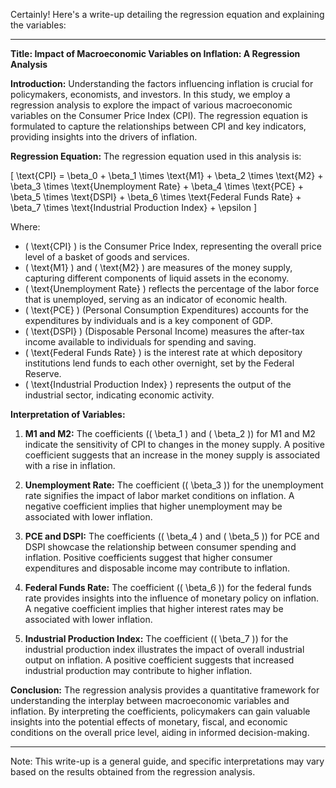 Certainly! Here's a write-up detailing the regression equation and explaining the variables:

---

**Title: Impact of Macroeconomic Variables on Inflation: A Regression Analysis**

**Introduction:**
Understanding the factors influencing inflation is crucial for policymakers, economists, and investors. In this study, we employ a regression analysis to explore the impact of various macroeconomic variables on the Consumer Price Index (CPI). The regression equation is formulated to capture the relationships between CPI and key indicators, providing insights into the drivers of inflation.

**Regression Equation:**
The regression equation used in this analysis is:

\[ \text{CPI} = \beta_0 + \beta_1 \times \text{M1} + \beta_2 \times \text{M2} + \beta_3 \times \text{Unemployment Rate} + \beta_4 \times \text{PCE} + \beta_5 \times \text{DSPI} + \beta_6 \times \text{Federal Funds Rate} + \beta_7 \times \text{Industrial Production Index} + \epsilon \]

Where:
- \( \text{CPI} \) is the Consumer Price Index, representing the overall price level of a basket of goods and services.
- \( \text{M1} \) and \( \text{M2} \) are measures of the money supply, capturing different components of liquid assets in the economy.
- \( \text{Unemployment Rate} \) reflects the percentage of the labor force that is unemployed, serving as an indicator of economic health.
- \( \text{PCE} \) (Personal Consumption Expenditures) accounts for the expenditures by individuals and is a key component of GDP.
- \( \text{DSPI} \) (Disposable Personal Income) measures the after-tax income available to individuals for spending and saving.
- \( \text{Federal Funds Rate} \) is the interest rate at which depository institutions lend funds to each other overnight, set by the Federal Reserve.
- \( \text{Industrial Production Index} \) represents the output of the industrial sector, indicating economic activity.

**Interpretation of Variables:**
1. **M1 and M2:** The coefficients (\( \beta_1 \) and \( \beta_2 \)) for M1 and M2 indicate the sensitivity of CPI to changes in the money supply. A positive coefficient suggests that an increase in the money supply is associated with a rise in inflation.

2. **Unemployment Rate:** The coefficient (\( \beta_3 \)) for the unemployment rate signifies the impact of labor market conditions on inflation. A negative coefficient implies that higher unemployment may be associated with lower inflation.

3. **PCE and DSPI:** The coefficients (\( \beta_4 \) and \( \beta_5 \)) for PCE and DSPI showcase the relationship between consumer spending and inflation. Positive coefficients suggest that higher consumer expenditures and disposable income may contribute to inflation.

4. **Federal Funds Rate:** The coefficient (\( \beta_6 \)) for the federal funds rate provides insights into the influence of monetary policy on inflation. A negative coefficient implies that higher interest rates may be associated with lower inflation.

5. **Industrial Production Index:** The coefficient (\( \beta_7 \)) for the industrial production index illustrates the impact of overall industrial output on inflation. A positive coefficient suggests that increased industrial production may contribute to higher inflation.

**Conclusion:**
The regression analysis provides a quantitative framework for understanding the interplay between macroeconomic variables and inflation. By interpreting the coefficients, policymakers can gain valuable insights into the potential effects of monetary, fiscal, and economic conditions on the overall price level, aiding in informed decision-making.

--- 

Note: This write-up is a general guide, and specific interpretations may vary based on the results obtained from the regression analysis.
